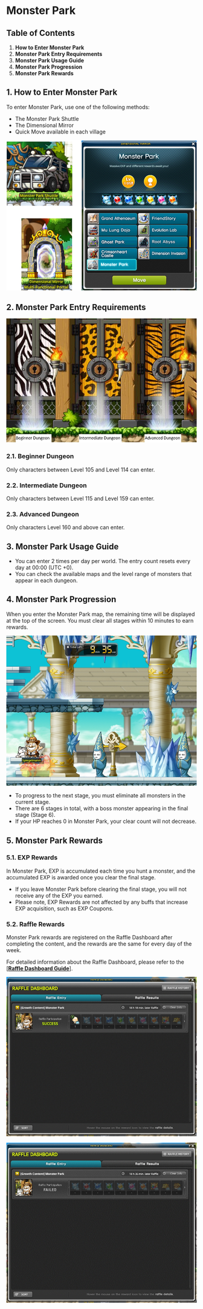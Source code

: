 # Monster Park
## Table of Contents
1.  **How to Enter Monster Park**
2.  **Monster Park Entry Requirements**
3.  **Monster Park Usage Guide**
4.  **Monster Park Progression**
5.  **Monster Park Rewards**
## 1. How to Enter Monster Park

To enter Monster Park, use one of the following methods:

*   The Monster Park Shuttle
*   The Dimensional Mirror
*   Quick Move available in each village

![](images/msn-101/beginners-guide/monster-and-dungeon/image_1747236321564_536.png)

## 2. Monster Park Entry Requirements

![](images/msn-101/beginners-guide/monster-and-dungeon/image_1747236321564_686.png)

### 2.1. Beginner Dungeon

Only characters between Level 105 and Level 114 can enter.

### 2.2. Intermediate Dungeon

Only characters between Level 115 and Level 159 can enter.

### 2.3. Advanced Dungeon

Only characters Level 160 and above can enter.

## 3. Monster Park Usage Guide
*   You can enter 2 times per day per world. The entry count resets every day at 00:00 (UTC +0).
*   You can check the available maps and the level range of monsters that appear in each dungeon.
## 4. Monster Park Progression

When you enter the Monster Park map, the remaining time will be displayed at the top of the screen. You must clear all stages within 10 minutes to earn rewards.

![](images/msn-101/beginners-guide/monster-and-dungeon/image_1747236321564_194.png)

*   To progress to the next stage, you must eliminate all monsters in the current stage.
*   There are 6 stages in total, with a boss monster appearing in the final stage (Stage 6).
*   If your HP reaches 0 in Monster Park, your clear count will not decrease.
## 5. Monster Park Rewards
### 5.1. EXP Rewards

In Monster Park, EXP is accumulated each time you hunt a monster, and the accumulated EXP is awarded once you clear the final stage.

*   If you leave Monster Park before clearing the final stage, you will not receive any of the EXP you earned.
*   Please note, EXP Rewards are not affected by any buffs that increase EXP acquisition, such as EXP Coupons.
### 5.2. Raffle Rewards

Monster Park rewards are registered on the Raffle Dashboard after completing the content, and the rewards are the same for every day of the week.

For detailed information about the Raffle Dashboard, please refer to the \[[**Raffle Dashboard Guide**](https://docs.maplestoryn.io/msn-101/learn-more/raffle-dashboard)\].

![](images/msn-101/beginners-guide/monster-and-dungeon/image_1747236321564_693.png)

![](images/msn-101/beginners-guide/monster-and-dungeon/image_1747236321564_468.png)